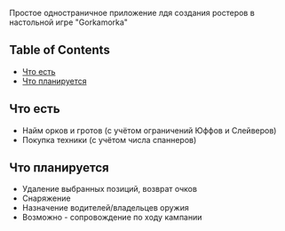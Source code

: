 Простое одностраничное приложение лдя создания ростеров в настольной игре "Gorkamorka"

## Table of Contents

- [Что есть](#что-есть)
- [Что планируется](#что-планируется)

## Что есть

* Найм орков и гротов (с учётом ограничений Юффов и Слейверов)
* Покупка техники (с учётом числа спаннеров)

## Что планируется

* Удаление выбранных позиций, возврат очков
* Снаряжение
* Назначение водителей/владельцев оружия
* Возможно - сопровождение по ходу кампании

